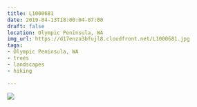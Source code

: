 ```yaml
---
title: L1000681
date: 2019-04-13T18:00:04-07:00
draft: false
location: Olympic Peninsula, WA
img_url: https://d17enza3bfujl8.cloudfront.net/L1000681.jpg
tags:
- Olympic Peninsula, WA
- trees
- landscapes
- hiking

---
```


![](https://d17enza3bfujl8.cloudfront.net/L1000681.jpg)

